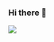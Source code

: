 ### Hi there 👋

<a href="https://github.com/jaypmorgan/top-langs">
  <img align="center" src="https://github-readme-stats.vercel.app/api/top-langs/?username=jaypmorgan&layout=compact&langs_count=7&card_width=445" />
</a>
